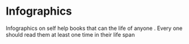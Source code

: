 # Infographics
Infographics on self help books that can the life of anyone . Every one should read them at least one time in their life span
